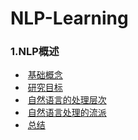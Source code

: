 # NLP-Learning


###  1.NLP概述

- ​    [基础概念](<https://github.com/huoji555/NLP-Learing/tree/master/doc/char_00.md>)
- ​    [研究目标](<https://github.com/huoji555/NLP-Learing/tree/master/doc/char_00.md>)
- ​    [自然语言的处理层次](<https://github.com/huoji555/NLP-Learing/tree/master/doc/char_00.md>)
- ​    [自然语言处理的流派](<https://github.com/huoji555/NLP-Learing/tree/master/doc/char_00.md>)
- ​    [总结](<https://github.com/huoji555/NLP-Learing/tree/master/doc/char_00.md>)


